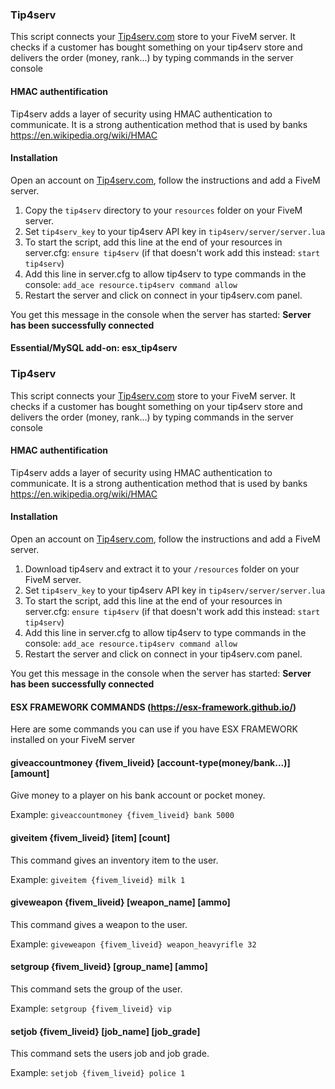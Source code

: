 ### Tip4serv

This script connects your [Tip4serv.com](https://tip4serv.com/) store to your FiveM server.
It checks if a customer has bought something on your tip4serv store and delivers the order (money, rank...) by typing commands in the server console

#### HMAC authentification

Tip4serv adds a layer of security using HMAC authentication to communicate. It is a strong authentication method that is used by banks https://en.wikipedia.org/wiki/HMAC

#### Installation

Open an account on [Tip4serv.com](https://tip4serv.com/), follow the instructions and add a FiveM server.

1) Copy the `tip4serv` directory to your `resources` folder on your FiveM server.
2) Set `tip4serv_key` to your tip4serv API key in `tip4serv/server/server.lua`
3) To start the script, add this line at the end of your resources in server.cfg: `ensure tip4serv` (if that doesn't work add this instead: `start tip4serv`)
4) Add this line in server.cfg to allow tip4serv to type commands in the console: `add_ace resource.tip4serv command allow`
5) Restart the server and click on connect in your tip4serv.com panel.

You get this message in the console when the server has started: **Server has been successfully connected**

#### Essential/MySQL add-on: esx_tip4serv

### Tip4serv

This script connects your [Tip4serv.com](https://tip4serv.com/) store to your FiveM server.
It checks if a customer has bought something on your tip4serv store and delivers the order (money, rank...) by typing commands in the server console

#### HMAC authentification

Tip4serv adds a layer of security using HMAC authentication to communicate. It is a strong authentication method that is used by banks https://en.wikipedia.org/wiki/HMAC

#### Installation

Open an account on [Tip4serv.com](https://tip4serv.com/), follow the instructions and add a FiveM server.

1) Download tip4serv and extract it to your `/resources` folder on your FiveM server.
2) Set `tip4serv_key` to your tip4serv API key in `tip4serv/server/server.lua`
3) To start the script, add this line at the end of your resources in server.cfg: `ensure tip4serv` (if that doesn't work add this instead: `start tip4serv`)
4) Add this line in server.cfg to allow tip4serv to type commands in the console: `add_ace resource.tip4serv command allow`
5) Restart the server and click on connect in your tip4serv.com panel.

You get this message in the console when the server has started: **Server has been successfully connected**

#### ESX FRAMEWORK COMMANDS (https://esx-framework.github.io/)

Here are some commands you can use if you have ESX FRAMEWORK installed on your FiveM server

#### giveaccountmoney {fivem_liveid} [account-type(money/bank...)] [amount]
Give money to a player on his bank account or pocket money.

Example: `giveaccountmoney {fivem_liveid} bank 5000`

#### giveitem {fivem_liveid} [item] [count]
This command gives an inventory item to the user.

Example: `giveitem {fivem_liveid} milk 1`

#### giveweapon {fivem_liveid} [weapon_name] [ammo]
This command gives a weapon to the user.

Example: `giveweapon {fivem_liveid} weapon_heavyrifle 32`

#### setgroup {fivem_liveid} [group_name] [ammo]
This command sets the group of the user.

Example: `setgroup {fivem_liveid} vip`

#### setjob {fivem_liveid} [job_name] [job_grade]
This command sets the users job and job grade.

Example: `setjob {fivem_liveid} police 1`

